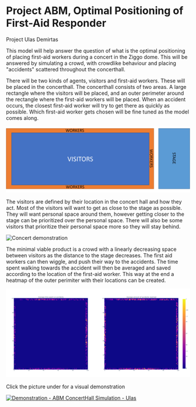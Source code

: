 # Project ABM, Optimal Positioning of First-Aid Responder

Project Ulas Demirtas

This model will help answer the question of what is the optimal positioning of placing first-aid workers during a concert in the Ziggo dome. This will be answered by simulating a crowd, with crowdlike behaviour and placing "accidents" scattered throughout the concerthall.

There will be two kinds of agents, visitors and first-aid workers. These will be placed in the concerthall. The concerthall consists of two areas. A large rectangle where the visitors will be placed, and an outer perimeter around the rectangle where the first-aid workers will be placed. When an accident occurs, the closest first-aid worker will try to get there as quickly as possible. Which first-aid worker gets chosen will be fine tuned as the model comes along.

![Concert hall](doc/project_scetch.png)

The visitors are defined by their location in the concert hall and how they act. Most of the visitors will want to get as close to the stage as possible. They will want personal space around them, however getting closer to the stage can be prioritized over the personal space. There will also be some visitors that prioritize their personal space more so they will stay behind.

![Concert demonstration](https://github.com/minprog-platforms/project-UlascDemi/blob/master/animations/concert.gif)


The minimal viable product is a crowd with a linearly decreasing space between visitors as the distance to the stage decreases. The first aid workers can then wiggle, and push their way to the accidents. The time spent walking towards the accident will then be averaged and saved according to the location of the first-aid worker. This way at the end a heatmap of the outer perimiter with their locations can be created.

![Heatmap](results/results.png)

Click the picture under for a visual demonstration

[![Demonstration - ABM ConcertHall Simulation - Ulas](http://img.youtube.com/vi/9MWYXhF7l98/0.jpg)](http://www.youtube.com/watch?v=9MWYXhF7l98 "Demonstration - ABM ConcertHall Simulation - Ulas")